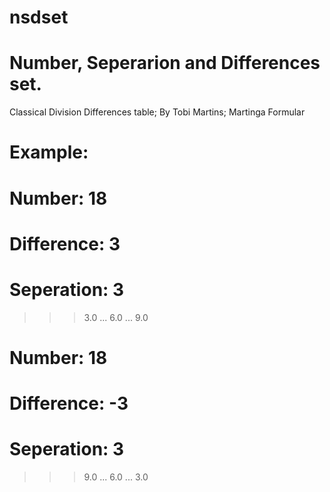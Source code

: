# nsdset
# Number, Seperarion and Differences set.
 Classical Division Differences table;
 By Tobi Martins; Martinga Formular
#
# Example:
#
# Number: 18
# Difference: 3
# Seperation: 3

>>> 3.0
... 6.0
... 9.0

# Number: 18
# Difference: -3
# Seperation: 3

>>> 9.0
... 6.0
... 3.0


